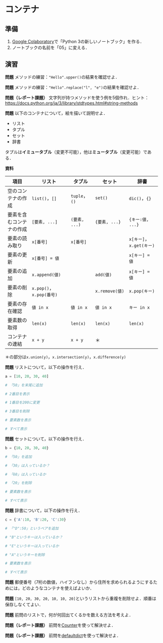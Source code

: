 # コンテナ

## 準備

1. [Google Colaboratory](https://research.google.com/colaboratory/)で「Python 3の新しいノートブック」を作る．
1. ノートブックの名前を「05」に変える．

## 演習

**問題** メソッドの練習：`"Hello".upper()`の結果を確認せよ．

**問題** メソッドの練習：`"Hello".replace("l", "e")`の結果を確認せよ．

**問題（レポート課題）** 文字列が持つメソッドを使う例を5個作れ．ヒント：https://docs.python.org/ja/3/library/stdtypes.html#string-methods

**問題** 以下のコンテナについて，絵を描いて説明せよ．

* リスト
* タプル
* セット
* 辞書

タプルは**イミュータブル**（変更不可能），他は**ミュータブル**（変更可能）である．

**資料**

項目|リスト|タプル|セット|辞書
----|------|------|------|----
空のコンテナの作成|`list()`，`[]`|`tuple`，`()`|`set()`|`dic()`，`{}`
要素を含むコンテナの作成|`[要素, ...]`|`(要素, ...)`|`{要素, ...}`|`{キー:値, ...}`
要素の読み取り|`x[番号]`|`x[番号]`||`x[キー]`，`x.get(キー)`
要素の更新|`x[番号] = 値`|||`x[キー] = 値`
要素の追加|`x.append(値)`||`add(値)`|`x[キー] = 値`
要素の削除|`x.pop()`，`x.pop(番号)`||`x.remove(値)`|`x.pop(キー)`
要素の存在確認|`値 in x`|`値 in x`|`値 in x`|`キー in x`
要素数の取得|`len(x)`|`len(x)`|`len(x)`|`len(x)`
コンテナの連結|`x + y`|`x + y`|＊|

＊の部分は`x.union(y)`，`x.intersection(y)`，`x.difference(y)`

**問題** リストについて，以下の操作を行え．

```python
a = [10, 20, 30, 40]

# 「50」を末尾に追加

# 2番目を表示

# 1番目を200に変更

# 3番目を削除

# 要素数を表示

# すべて表示
```

**問題** セットについて，以下の操作を行え．

```python
b = {10, 20, 30, 40}

# 「50」を追加

# 「30」は入っているか？

# 「60」は入っているか

# 「20」を削除

# 要素数を表示

# すべて表示
```

**問題** 辞書について，以下の操作を行え．

```python
c = {'A':10, 'B':20, 'C':30}

# 「"D":50」というペアを追加

# "B"というキーは入っているか？

# "E"というキーは入っているか

# "A"というキーを削除

# 要素数を表示

# すべて表示
```

**問題** 郵便番号（7桁の数値，ハイフンなし）から住所を求められるようにするためには，どのようなコンテナを使えばよいか．

**問題** `[10, 20, 30, 20, 10, 10, 20]`というリストから重複を削除せよ．順番は保存しなくてよい．

**問題** 前問のリストで，何が何回出てくるかを数える方法を考えよ．

**問題（レポート課題）** 前問を[Counter](https://docs.python.org/ja/3/library/collections.html#collections.Counter)を使って解決せよ．

**問題（レポート課題）** 前問を[defaultdict](https://docs.python.org/ja/3/library/collections.html#collections.defaultdict)を使って解決せよ．
